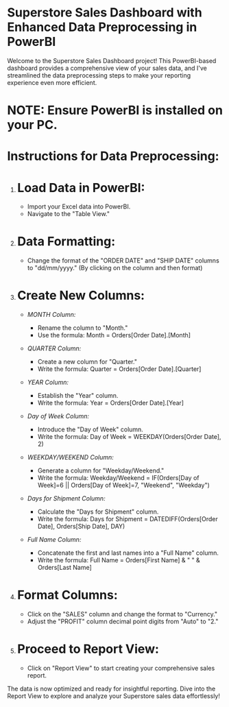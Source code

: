 # Superstore Sales Dashboard with Enhanced Data Preprocessing in PowerBI

Welcome to the Superstore Sales Dashboard project! This PowerBI-based dashboard provides a comprehensive view of your sales data, and I've streamlined the data preprocessing steps to make your reporting experience even more efficient.
# NOTE: Ensure PowerBI is installed on your PC.

# Instructions for Data Preprocessing:

1. # Load Data in PowerBI:
   - Import your Excel data into PowerBI.
   - Navigate to the "Table View."

2. # Data Formatting:
   - Change the format of the "ORDER DATE" and "SHIP DATE" columns to "dd/mm/yyyy." (By clicking on the column and then format)

3. # Create New Columns:
   - *MONTH Column:*
     - Rename the column to "Month."
     - Use the formula: Month = Orders[Order Date].[Month]

   - *QUARTER Column:*
     - Create a new column for "Quarter."
     - Write the formula: Quarter = Orders[Order Date].[Quarter]

   - *YEAR Column:*
     - Establish the "Year" column.
     - Write the formula: Year = Orders[Order Date].[Year]

   - *Day of Week Column:*
     - Introduce the "Day of Week" column.
     - Write the formula: Day of Week = WEEKDAY(Orders[Order Date], 2)

   - *WEEKDAY/WEEKEND Column:*
     - Generate a column for "Weekday/Weekend."
     - Write the formula: Weekday/Weekend = IF(Orders[Day of Week]=6 || Orders[Day of Week]=7, "Weekend", "Weekday")

   - *Days for Shipment Column:*
     - Calculate the "Days for Shipment" column.
     - Write the formula: Days for Shipment = DATEDIFF(Orders[Order Date], Orders[Ship Date], DAY)

   - *Full Name Column:*
     - Concatenate the first and last names into a "Full Name" column.
     - Write the formula: Full Name = Orders[First Name] & " " & Orders[Last Name]

4. # Format Columns:
   - Click on the "SALES" column and change the format to "Currency."
   - Adjust the "PROFIT" column decimal point digits from "Auto" to "2."

5. # Proceed to Report View:
   - Click on "Report View" to start creating your comprehensive sales report.

The data is now optimized and ready for insightful reporting. Dive into the Report View to explore and analyze your Superstore sales data effortlessly!

